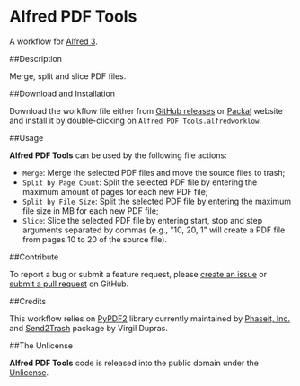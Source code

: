 Alfred PDF Tools
=======================
A workflow for [Alfred 3][1].  

##Description

Merge, split and slice PDF files.

##Download and Installation

Download the workflow file either from [GitHub releases][2] or [Packal][3] website and install it by double-clicking on `Alfred PDF Tools.alfredworklow`.

##Usage

**Alfred PDF Tools** can be used by the following file actions:

* `Merge`: Merge the selected PDF files and move the source files to trash;
* `Split by Page Count`: Split the selected PDF file by entering the maximum amount of pages for each new PDF file;
* `Split by File Size`: Split the selected PDF file by entering the maximum file size in MB for each new PDF file;
* `Slice`:  Slice the selected PDF file by entering start, stop and step arguments separated by commas (e.g., "10, 20, 1" will create a PDF file from pages 10 to 20 of the source file).

##Contribute

To report a bug or submit a feature request, please [create an issue][4] or [submit a pull request][5] on GitHub.

##Credits

This workflow relies on [PyPDF2][6] library currently maintained by [Phaseit, Inc.][7] and [Send2Trash][8] package by Virgil Dupras.

##The Unlicense

**Alfred PDF Tools** code is released into the public domain under the [Unlicense][9].

[1]: http://www.alfredapp.com/
[2]: https://github.com/xilopaint/alfred-pdf-tools/releases/latest
[3]: http://www.packal.org/workflow/alfred-pdf-tools
[4]: https://github.com/xilopaint/alfred-pdf-tools/issues
[5]: https://github.com/xilopaint/alfred-pdf-tools/pulls
[6]: https://github.com/mstamy2/PyPDF2
[7]:http://phaseit.net
[8]:https://github.com/hsoft/send2trash
[9]: http://unlicense.org/UNLICENSE